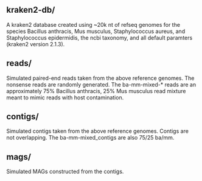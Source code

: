## kraken2-db/
A kraken2 database created using ~20k nt of refseq genomes for the species
Bacillus anthracis, Mus musculus, Staphylococcus aureus, and Staphylococcus
epidermidis, the ncbi taxonomy, and all default paramters (kraken2 version 
2.1.3).

## reads/
Simulated paired-end reads taken from the above reference genomes. The nonsense
reads are randomly generated. The ba-mm-mixed-* reads are an approximately
75% Bacillus anthracis, 25% Mus musculus read mixture meant to mimic reads with
host contamination.

## contigs/
Simulated contigs taken from the above reference genomes. Contigs are not
overlapping. The ba-mm-mixed_contigs are also 75/25 ba/mm.  

## mags/
Simulated MAGs constructed from the contigs. 